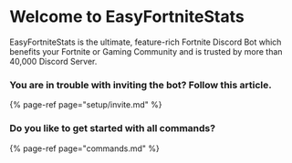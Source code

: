 # Welcome to EasyFortniteStats

EasyFortniteStats is the ultimate, feature-rich Fortnite Discord Bot which benefits your Fortnite or Gaming Community and is trusted by more than 40,000 Discord Server.

### You are in trouble with inviting the bot? Follow this article.

{% page-ref page="setup/invite.md" %}

### Do you like to get started with all commands?

{% page-ref page="commands.md" %}



